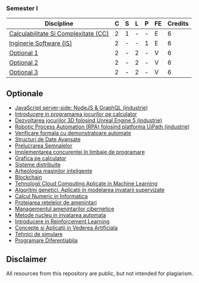 ### Semester I
| Discipline                                     | C | S | L | P   | FE | Credits |
|------------------------------------------------|---|---|---|-----|----|---------|
| [Calculabilitate Si Complexitate (CC)](https://github.com/FMI-Materials/FMI-Bachelor-Materials/tree/main/Year%20III/Semester%20I/Calculabilitate%20Si%20Complexitate)     | 2 | 1 | - | -   | E  | 6       |
| [Inginerie Software (IS)](https://github.com/FMI-Materials/FMI-Bachelor-Materials/tree/main/Year%20III/Semester%20I/Inginerie%20Software)                  | 2 | - | - | 1   | E  | 6       |
| [Optional 1](https://github.com/FMI-Materials/FMI-Bachelor-Materials/tree/main/Year%20III/Optionals)                               | 2 | - | 2 | -   | V  | 6       |
| [Optional 2](https://github.com/FMI-Materials/FMI-Bachelor-Materials/tree/main/Year%20III/Optionals)                               | 2 | - | 2 | -   | V  | 6       |
| [Optional 3](https://github.com/FMI-Materials/FMI-Bachelor-Materials/tree/main/Year%20III/Optionals)                               | 2 | - | 2 | -   | V  | 6       |

## Optionale
- [JavaScript server-side: NodeJS & GraphQL (industrie)](https://optionale.fmi.unibuc.ro/courses/44)
- [Introducere in programarea jocurilor pe calculator](https://optionale.fmi.unibuc.ro/courses/41)
- [Dezvoltarea jocurilor 3D folosind Unreal Engine 5 (industrie)](https://optionale.fmi.unibuc.ro/courses/216)
- [Robotic Process Automation (RPA) folosind platforma UiPath (industrie)](https://optionale.fmi.unibuc.ro/courses/4)
- [Verificare formala cu demonstratoare automate](https://optionale.fmi.unibuc.ro/courses/237)
- [Structuri de Date Avansate](https://optionale.fmi.unibuc.ro/courses/200)
- [Prelucrarea Semnalelor](https://optionale.fmi.unibuc.ro/courses/208)
- [Implementarea concurentei în limbaje de programare](https://optionale.fmi.unibuc.ro/courses/241)
- [Grafica pe calculator](https://optionale.fmi.unibuc.ro/courses/40)
- [Sisteme distribuite](https://optionale.fmi.unibuc.ro/courses/240)
- [Arheologia masinilor inteligente](https://optionale.fmi.unibuc.ro/courses/219)
- [Blockchain](https://optionale.fmi.unibuc.ro/courses/239)
- [Tehnologii Cloud Computing Aplicate in Machine Learning](https://optionale.fmi.unibuc.ro/courses/238)
- [Algoritmi genetici. Aplicatii in modelarea invatarii supervizate](https://optionale.fmi.unibuc.ro/courses/235)
- [Calcul Numeric in Informatica](https://optionale.fmi.unibuc.ro/courses/205)
- [Protejarea retelelor de amenintari](https://optionale.fmi.unibuc.ro/courses/244)
- [Managementul amenintarilor cibernetice](https://optionale.fmi.unibuc.ro/courses/245)
- [Metode nucleu in invatarea automata](https://optionale.fmi.unibuc.ro/courses/243)
- [Introducere in Reinforcement Learning](https://optionale.fmi.unibuc.ro/courses/43)
- [Concepte si Aplicatii in Vederea Artificiala](https://optionale.fmi.unibuc.ro/courses/36)
- [Tehnici de simulare](https://optionale.fmi.unibuc.ro/courses/48)
- [Programare Diferentiabila](https://optionale.fmi.unibuc.ro/courses/236)

## Disclaimer
All resources from this repository are public, but not intended for plagiarism.
